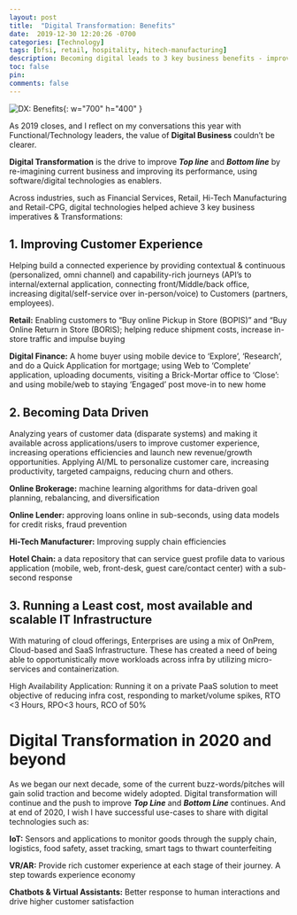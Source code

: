 ```yaml
---
layout: post
title:  "Digital Transformation: Benefits"
date:  2019-12-30 12:20:26 -0700
categories: [Technology]
tags: [bfsi, retail, hospitality, hitech-manufacturing]
description: Becoming digital leads to 3 key business benefits - improved customer experience, data driven, agile and low cost
toc: false
pin: 
comments: false
---
```


![DX: Benefits](https://ketanhm.github.io/images/dx.jpeg){: w="700" h="400" }

As 2019 closes, and I reflect on my conversations this year with Functional/Technology leaders, the value of **Digital Business** couldn’t be clearer.

**Digital Transformation** is the drive to improve ***Top line*** and ***Bottom line*** by re-imagining current business and improving its performance, using software/digital technologies as enablers. 

Across industries, such as Financial Services, Retail, Hi-Tech Manufacturing and Retail-CPG, digital technologies helped achieve 3 key business imperatives & Transformations:

## 1. Improving Customer Experience
Helping build a connected experience by providing contextual & continuous (personalized, omni channel) and capability-rich journeys (API’s to internal/external application, connecting front/Middle/back office, increasing digital/self-service over in-person/voice) to Customers (partners, employees).

**Retail:** Enabling customers to “Buy online Pickup in Store (BOPIS)” and “Buy Online Return in Store (BORIS); helping reduce shipment costs, increase in-store traffic and impulse buying

**Digital Finance:** A home buyer using mobile device to ‘Explore’, ‘Research’, and do a Quick Application for mortgage; using Web to ‘Complete’ application, uploading documents, visiting a Brick-Mortar office to ‘Close’: and using mobile/web to staying ‘Engaged’ post move-in to new home

## 2. Becoming Data Driven
Analyzing years of customer data (disparate systems) and making it available across applications/users to improve customer experience, increasing operations efficiencies and launch new revenue/growth opportunities. Applying AI/ML to personalize customer care, increasing productivity, targeted campaigns, reducing churn and others.

**Online Brokerage:** machine learning algorithms for data-driven goal planning, rebalancing, and diversification

**Online Lender:** approving loans online in sub-seconds, using data models for credit risks, fraud prevention

**Hi-Tech Manufacturer:** Improving supply chain efficiencies

**Hotel Chain:** a data repository that can service guest profile data to various application (mobile, web, front-desk, guest care/contact center) with a sub-second response

## 3. Running a Least cost, most available and scalable IT Infrastructure
With maturing of cloud offerings, Enterprises are using a mix of OnPrem, Cloud-based and SaaS Infrastructure. These has created a need of being able to opportunistically move workloads across infra by utilizing micro-services and containerization.

High Availability Application: Running it on a private PaaS solution to meet objective of reducing infra cost, responding to market/volume spikes, RTO <3 Hours, RPO<3 hours, RCO of 50%

# Digital Transformation in 2020 and beyond
As we began our next decade, some of the current buzz-words/pitches will gain solid traction and become widely adopted. Digital transformation will continue and the push to improve ***Top Line*** and ***Bottom Line*** continues. And at end of 2020, I wish I have successful use-cases to share with digital technologies such as:

**IoT:** Sensors and applications to monitor goods through the supply chain, logistics, food safety, asset tracking, smart tags to thwart counterfeiting

**VR/AR:** Provide rich customer experience at each stage of their journey. A step towards experience economy

**Chatbots & Virtual Assistants:** Better response to human interactions and drive higher customer satisfaction

